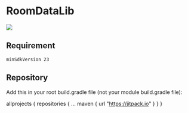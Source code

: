 # RoomDataLib
[![](https://jitpack.io/v/dolevd2012/RoomDataLib.svg)](https://jitpack.io/#dolevd2012/RoomDataLib)



## Requirement 
```minSdkVersion 23```



## Repository
Add this in your root build.gradle file (not your module build.gradle file):

allprojects {
	repositories {
		...
		maven { url "https://jitpack.io" }
	}
}
